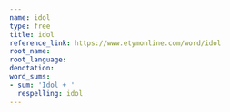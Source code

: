 ```yaml
---
name: idol
type: free
title: idol
reference_link: https://www.etymonline.com/word/idol
root_name: 
root_language: 
denotation: 
word_sums:
- sum: 'Idol + '
  respelling: idol
---
```

